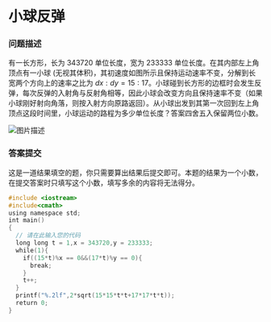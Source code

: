 # 小球反弹
### 问题描述

有一长方形，长为 $343720$ 单位长度，宽为 $233333$ 单位长度。在其内部左上角顶点有一小球 (无视其体积)，其初速度如图所示且保持运动速率不变，分解到长宽两个方向上的速率之比为 $dx:dy=15:17$。小球碰到长方形的边框时会发生反弹，每次反弹的入射角与反射角相等，因此小球会改变方向且保持速率不变（如果小球刚好射向角落，则按入射方向原路返回）。从小球出发到其第一次回到左上角顶点这段时间里，小球运动的路程为多少单位长度？答案四舍五入保留两位小数。

![图片描述](https://dn-simplecloud.shiyanlou.com/questions/uid1331660-20240701-1719820525356)

### 答案提交

这是一道结果填空的题，你只需要算出结果后提交即可。本题的结果为一个小数，在提交答案时只填写这个小数，填写多余的内容将无法得分。

```cpp
#include <iostream>
#include<cmath>
using namespace std;
int main()
{
  // 请在此输入您的代码
  long long t = 1,x = 343720,y = 233333;
  while(1){
    if((15*t)%x == 0&&(17*t)%y == 0){
      break;
    }
    t++;
  }
  printf("%.2lf",2*sqrt(15*15*t*t+17*17*t*t));
  return 0;
}
```